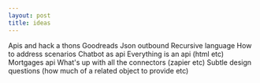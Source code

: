 ```yaml
---
layout: post
title: ideas
---
```


Apis and hack a thons
Goodreads
Json outbound
Recursive language
How to address scenarios
Chatbot as api
Everything is an api (html etc)
Mortgages api
What's up with all the connectors (zapier etc)
Subtle design questions (how much of a related object to provide etc)